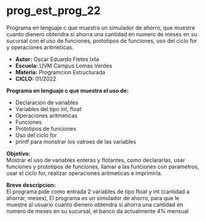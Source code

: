 # prog_est_prog_22
Programa en lenguaje c que muestra un simulador de ahorro, que muestre cuanto dienero obtendra si ahorra una cantidad en numero de meses en su sucursal con el uso de funciones, prototipos de funciones, uso del ciclo for y operaciones aritmeticas.
* <b> Autor:</b> Oscar Eduardo Fletes Ixta
* <b> Escuela:</b> UVM Campus Lomas Verdes
* <b> Materia:</b> Programcion Estructurada
* <b> CICLO:</b> 01/2022

<b> Programa en lenguaje c que muestra el uso de:</b>
* Declaracion de variables 
* Variables del tipo int, float
* Operaciones aritmeticas 
* Funciones
* Prototipos de funciones
* Uso del ciclo for
* printf para monstrar los valroes de las variables

<b> Objetivo:</b>
<br>
Mostrar el uso de variables enteras y flotantes, como declararlas, usar funciones y prototipos de funciones, llamar a las funciones con parametros, usar el ciclo for, realizar operaciones aritmeticas e imprimirla.

<b> Breve descripcion:</b>
<br>
El programa  pide como entrada 2 variables de tipo float y int (cantidad a ahorrar, meses),
El programa es un simulador de ahorro, para que le muestre al usuario cuanto dienero obtendra si ahorra una cantidad en numero de meses en su sucursal, el banco da actualmente 4% mensual
